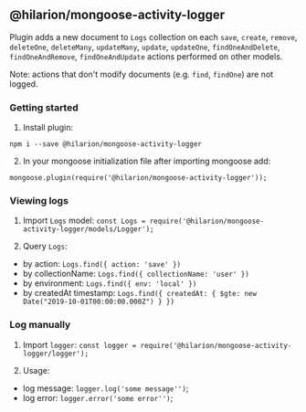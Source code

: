## @hilarion/mongoose-activity-logger

Plugin adds a new document to `Logs` collection on each `save`, `create`, `remove`, `deleteOne`, `deleteMany`, `updateMany`, `update`, `updateOne`, `findOneAndDelete`, `findOneAndRemove`, `findOneAndUpdate` actions performed on other models.

Note: actions that don't modify documents (e.g. `find`, `findOne`) are not logged.

### Getting started

1. Install plugin:

`npm i --save @hilarion/mongoose-activity-logger`

2. In your mongoose initialization file after importing mongoose add:

`mongoose.plugin(require('@hilarion/mongoose-activity-logger'));`

### Viewing logs

 1. Import `Logs` model:
`const Logs = require('@hilarion/mongoose-activity-logger/models/Logger');`
 
 2. Query `Logs`: 
- by action: `Logs.find({ action: 'save' })`
- by collectionName: `Logs.find({ collectionName: 'user' })`
- by environment: `Logs.find({ env: 'local' })`
- by createdAt timestamp: `Logs.find({ createdAt: { $gte: new Date("2019-10-01T00:00:00.000Z") } })`

### Log manually

1. Import `logger`:
`const logger = require('@hilarion/mongoose-activity-logger/logger');`

2. Usage: 
- log message: `logger.log('some message'')`;
- log error: `logger.error('some error'')`;
